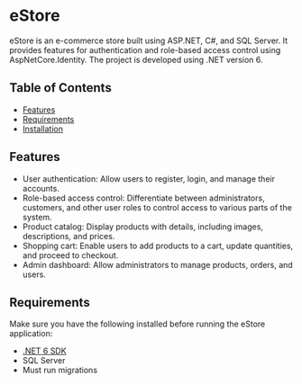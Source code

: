 # eStore

eStore is an e-commerce store built using ASP.NET, C#, and SQL Server. It provides features for authentication and role-based access control using AspNetCore.Identity. The project is developed using .NET version 6.

## Table of Contents

- [Features](#features)
- [Requirements](#requirements)
- [Installation](#installation)


## Features

- User authentication: Allow users to register, login, and manage their accounts.
- Role-based access control: Differentiate between administrators, customers, and other user roles to control access to various parts of the system.
- Product catalog: Display products with details, including images, descriptions, and prices.
- Shopping cart: Enable users to add products to a cart, update quantities, and proceed to checkout.
- Admin dashboard: Allow administrators to manage products, orders, and users.

## Requirements

Make sure you have the following installed before running the eStore application:

- [.NET 6 SDK](https://dotnet.microsoft.com/download)
- SQL Server
- Must run migrations
